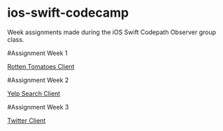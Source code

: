 ios-swift-codecamp
===================

Week assignments made during the iOS Swift Codepath Observer group class.

#Assignment Week 1

[Rotten Tomatoes Client](https://github.com/mquesada/ios-swift-codecamp/tree/master/rotten)

#Assignment Week 2

[Yelp Search Client](https://github.com/mquesada/ios-swift-codecamp/tree/master/yelp)

#Assignment Week 3

[Twitter Client](https://github.com/mquesada/ios-swift-codecamp/tree/master/twitter)

